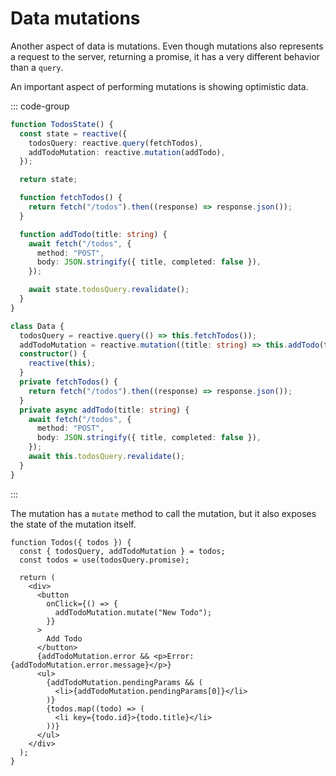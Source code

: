 # Data mutations

Another aspect of data is mutations. Even though mutations also represents a request to the server, returning a promise, it has a very different behavior than a `query`.

An important aspect of performing mutations is showing optimistic data.

::: code-group

```ts [Functional]
function TodosState() {
  const state = reactive({
    todosQuery: reactive.query(fetchTodos),
    addTodoMutation: reactive.mutation(addTodo),
  });

  return state;

  function fetchTodos() {
    return fetch("/todos").then((response) => response.json());
  }

  function addTodo(title: string) {
    await fetch("/todos", {
      method: "POST",
      body: JSON.stringify({ title, completed: false }),
    });

    await state.todosQuery.revalidate();
  }
}
```

```ts [Object Oriented]
class Data {
  todosQuery = reactive.query(() => this.fetchTodos());
  addTodoMutation = reactive.mutation((title: string) => this.addTodo(title));
  constructor() {
    reactive(this);
  }
  private fetchTodos() {
    return fetch("/todos").then((response) => response.json());
  }
  private async addTodo(title: string) {
    await fetch("/todos", {
      method: "POST",
      body: JSON.stringify({ title, completed: false }),
    });
    await this.todosQuery.revalidate();
  }
}
```

:::

The mutation has a `mutate` method to call the mutation, but it also exposes the state of the mutation itself.

```tsx
function Todos({ todos }) {
  const { todosQuery, addTodoMutation } = todos;
  const todos = use(todosQuery.promise);

  return (
    <div>
      <button
        onClick={() => {
          addTodoMutation.mutate("New Todo");
        }}
      >
        Add Todo
      </button>
      {addTodoMutation.error && <p>Error: {addTodoMutation.error.message}</p>}
      <ul>
        {addTodoMutation.pendingParams && (
          <li>{addTodoMutation.pendingParams[0]}</li>
        )}
        {todos.map((todo) => (
          <li key={todo.id}>{todo.title}</li>
        ))}
      </ul>
    </div>
  );
}
```
